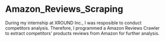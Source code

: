 # Amazon_Reviews_Scraping

During my internship at XROUND Inc., I was resposible to conduct competitors analysis. Therefore, I programmed a Amazon Reviews Crawler to extract competitors' products reviews from Amazon for further analysis.

